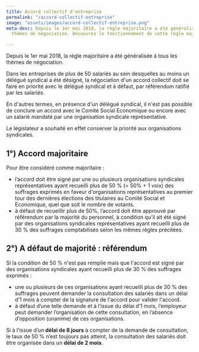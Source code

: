 ```yaml
---
title: Accord collectif d'entreprise
permalink: "/accord-collectif-entreprise"
image: "assets/images/accord-collectif-entreprise.png"
meta-desc: Depuis le 1er mai 2018, la règle majoritaire a été généralisée à tous les
  thèmes de négociation. Découvrez le fonctionnement de cette règle majoritaire.

---
```

Depuis le 1er mai 2018, la règle majoritaire a été généralisée à tous les thèmes de négociation.

Dans les entreprises de plus de 50 salariés au sein desquelles au moins un délégué syndical a été désigné, la négociation d'un accord collectif doit se faire en priorité avec le délégué syndical et à défaut, par référendum ratifié par les salariés.

En d'autres termes, en présence d'un délégué syndical, il n'est pas possible de conclure un accord avec le Comité Social Economique ou encore avec un salarié mandaté par une organisation syndicale représentative.

Le législateur a souhaité en effet conserver la priorité aux organisations syndicales.

## 1°) Accord majoritaire

Pour être considéré comme majoritaire :

* l’accord doit être signé par une ou plusieurs organisations syndicales représentatives ayant recueilli plus de 50 % (= 50% + 1 voix) des suffrages exprimés en faveur d'organisations représentatives au premier tour des dernières élections des titulaires au Comité Social et Economique, quel que soit le nombre de votants.
* à défaut de recueillir plus de 50%, l’accord doit être approuvé par référendum par la majorité du personnel, à condition qu’il ait été signé par des organisations syndicales représentatives ayant recueilli plus de 30 % des suffrages comptabilisés selon les mêmes règles précitées.

## 2°) A défaut de majorité : référendum

Si la condition de 50 % n'est pas remplie mais que l'accord est signé par des organisations syndicales ayant recueilli plus de 30 % des suffrages exprimés :

* une ou plusieurs de ces organisations ayant recueilli plus de 30 % des suffrages peuvent demander la consultation des salariés dans un délai d’1 mois à compter de la signature de l'accord pour valider l'accord.
* à défaut d’une telle demande et à l’issue du délai d’1 mois, l’employeur peut demander l’organisation de cette consultation, en l’absence d’opposition (unanime) de ces organisations.

Si à l’issue d’un **délai de 8 jours** à compter de la demande de consultation, le taux de 50 % n’est toujours pas atteint, la consultation des salariés doit être organisée dans un **délai de 2 mois**.
